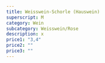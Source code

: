 ```yaml
---
title: Weisswein-Schorle (Hauswein)
superscript: M
category: Wein
subcategory: Weisswein/Rose
description: x
price1: "3,4"
price2: ""
price3: ""
---
```

